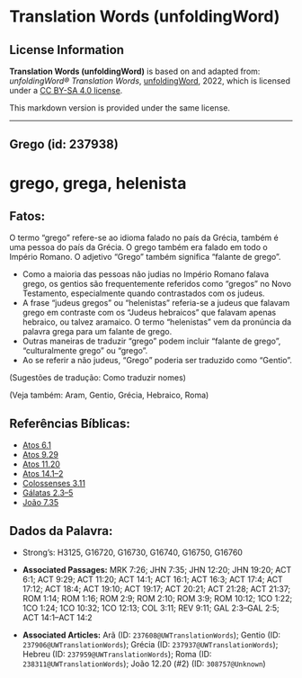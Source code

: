 # Translation Words (unfoldingWord)

## License Information

**Translation Words (unfoldingWord)** is based on and adapted from: _unfoldingWord® Translation Words_, [unfoldingWord](https://unfoldingword.org/utw), 2022, which is licensed under a [CC BY-SA 4.0 license](https://creativecommons.org/licenses/by-sa/4.0/legalcode.en).

This markdown version is provided under the same license.



--------------------------------

## Grego (id: 237938)

grego, grega, helenista
=======================

Fatos:
------

O termo “grego” refere\-se ao idioma falado no país da Grécia, também é uma pessoa do país da Grécia. O grego também era falado em todo o Império Romano. O adjetivo “Grego” também significa “falante de grego”.

* Como a maioria das pessoas não judias no Império Romano falava grego, os gentios são frequentemente referidos como “gregos” no Novo Testamento, especialmente quando contrastados com os judeus.
* A frase “judeus gregos” ou “helenistas” referia\-se a judeus que falavam grego em contraste com os “Judeus hebraicos” que falavam apenas hebraico, ou talvez aramaico. O termo “helenistas” vem da pronúncia da palavra grega para um falante de grego.
* Outras maneiras de traduzir “grego” podem incluir “falante de grego”, “culturalmente grego” ou “grego”.
* Ao se referir a não judeus, “Grego” poderia ser traduzido como “Gentio”.

(Sugestões de tradução: Como traduzir nomes)

(Veja também: Aram, Gentio, Grécia, Hebraico, Roma)

Referências Bíblicas:
---------------------

* [Atos 6\.1](https://ref.ly/Acts6:1)
* [Atos 9\.29](https://ref.ly/Acts9:29)
* [Atos 11\.20](https://ref.ly/Acts11:20)
* [Atos 14\.1–2](https://ref.ly/Acts14:1-Acts14:2)
* [Colossenses 3\.11](https://ref.ly/Col3:11)
* [Gálatas 2\.3–5](https://ref.ly/Gal2:3-Gal2:5)
* [João 7\.35](https://ref.ly/John7:35)

Dados da Palavra:
-----------------

* Strong’s: H3125, G16720, G16730, G16740, G16750, G16760

* **Associated Passages:** MRK 7:26; JHN 7:35; JHN 12:20; JHN 19:20; ACT 6:1; ACT 9:29; ACT 11:20; ACT 14:1; ACT 16:1; ACT 16:3; ACT 17:4; ACT 17:12; ACT 18:4; ACT 19:10; ACT 19:17; ACT 20:21; ACT 21:28; ACT 21:37; ROM 1:14; ROM 1:16; ROM 2:9; ROM 2:10; ROM 3:9; ROM 10:12; 1CO 1:22; 1CO 1:24; 1CO 10:32; 1CO 12:13; COL 3:11; REV 9:11; GAL 2:3–GAL 2:5; ACT 14:1–ACT 14:2
* **Associated Articles:** Arã (ID: `237608@UWTranslationWords`); Gentio (ID: `237906@UWTranslationWords`); Grécia (ID: `237937@UWTranslationWords`); Hebreu (ID: `237959@UWTranslationWords`); Roma (ID: `238311@UWTranslationWords`); João 12.20 (#2) (ID: `308757@Unknown`)

